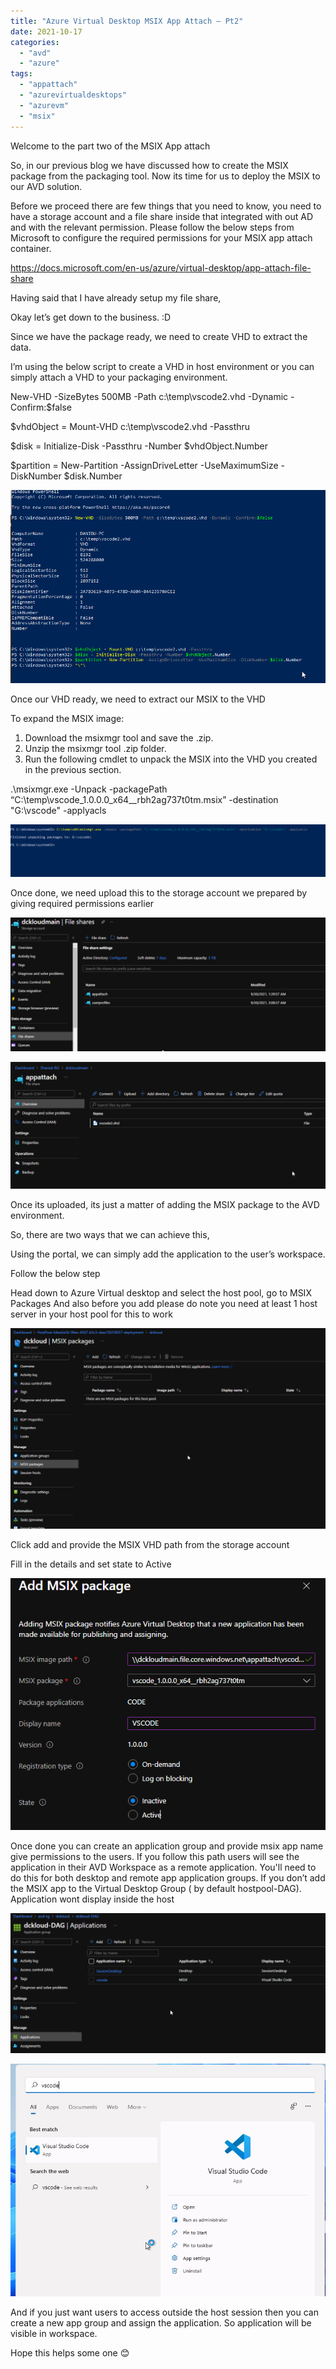 ```yaml
---
title: "Azure Virtual Desktop MSIX App Attach – Pt2"
date: 2021-10-17
categories: 
  - "avd"
  - "azure"
tags: 
  - "appattach"
  - "azurevirtualdesktops"
  - "azurevm"
  - "msix"
---
```


Welcome to the part two of the MSIX App attach

So, in our previous blog we have discussed how to create the MSIX package from the packaging tool. Now its time for us to deploy the MSIX to our AVD solution.

Before we proceed there are few things that you need to know, you need to have a storage account and a file share inside that integrated with out AD and with the relevant permission. Please follow the below steps from Microsoft to configure the required permissions for your MSIX app attach container.

https://docs.microsoft.com/en-us/azure/virtual-desktop/app-attach-file-share

Having said that I have already setup my file share,

Okay let’s get down to the business. :D

Since we have the package ready, we need to create VHD to extract the data.

I’m using the below script to create a VHD in host environment or you can simply attach a VHD to your packaging environment.

New-VHD -SizeBytes 500MB -Path c:\\temp\\vscode2.vhd -Dynamic -Confirm:$false

$vhdObject = Mount-VHD c:\\temp\\vscode2.vhd -Passthru

$disk = Initialize-Disk -Passthru -Number $vhdObject.Number

$partition = New-Partition -AssignDriveLetter -UseMaximumSize -DiskNumber $disk.Number

[![](images/2021-10-17-15_05_48-window.png)](https://hungryboysl.wordpress.com/wp-content/uploads/2021/10/2021-10-17-15_05_48-window.png)

Once our VHD ready, we need to extract our MSIX to the VHD

To expand the MSIX image:

1. Download the msixmgr tool and save the .zip.
2. Unzip the msixmgr tool .zip folder.
3. Run the following cmdlet to unpack the MSIX into the VHD you created in the previous section.

.\\msixmgr.exe -Unpack -packagePath “C:\\temp\\vscode\_1.0.0.0\_x64\_\_rbh2ag737t0tm.msix” -destination "G:\\vscode" -applyacls

[![](images/2021-10-17-15_54_46-window.png)](https://hungryboysl.wordpress.com/wp-content/uploads/2021/10/2021-10-17-15_54_46-window.png)

Once done, we need upload this to the storage account we prepared by giving required permissions earlier

[![](images/2021-10-17-15_57_12-window.png)](https://hungryboysl.wordpress.com/wp-content/uploads/2021/10/2021-10-17-15_57_12-window.png)

[![](images/2021-10-17-16_01_09-window.png)](https://hungryboysl.wordpress.com/wp-content/uploads/2021/10/2021-10-17-16_01_09-window.png)

Once its uploaded, its just a matter of adding the MSIX package to the AVD environment.

So, there are two ways that we can achieve this,

Using the portal, we can simply add the application to the user’s workspace.

Follow the below step

Head down to Azure Virtual desktop and select the host pool, go to MSIX Packages And also before you add please do note you need at least 1 host server in your host pool for this to work

[![](images/2021-10-17-16_16_37-window.png)](https://hungryboysl.wordpress.com/wp-content/uploads/2021/10/2021-10-17-16_16_37-window.png)

Click add and provide the MSIX VHD path from the storage account

Fill in the details and set state to Active

[![](images/2021-10-17-16_25_18-window.png)](https://hungryboysl.wordpress.com/wp-content/uploads/2021/10/2021-10-17-16_25_18-window.png)

Once done you can create an application group and provide msix app name give permissions to the users. If you follow this path users will see the application in their AVD Workspace as a remote application. You'll need to do this for both desktop and remote app application groups. If you don’t add the MSIX app to the Virtual Desktop Group ( by default hostpool-DAG). Application wont display inside the host

[![](images/2021-10-17-16_35_21-window.png)](https://hungryboysl.wordpress.com/wp-content/uploads/2021/10/2021-10-17-16_35_21-window.png)

[![](images/2021-10-17-16_38_17-window.png)](https://hungryboysl.wordpress.com/wp-content/uploads/2021/10/2021-10-17-16_38_17-window.png)

And if you just want users to access outside the host session then you can create a new app group and assign the application. So application will be visible in workspace.

Hope this helps some one 😊
